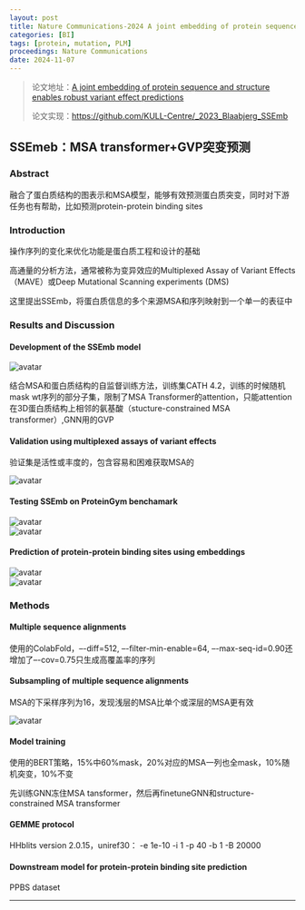 ```yaml
---
layout: post
title: Nature Communications-2024 A joint embedding of protein sequence and structure enables robust variant effect predictions
categories: [BI]
tags: [protein, mutation, PLM]
proceedings: Nature Communications
date: 2024-11-07
---
```


> 论文地址：[A joint embedding of protein sequence and structure enables robust variant effect predictions](https://www.nature.com/articles/s41467-024-53982-z)
>
> 论文实现：<https://github.com/KULL-Centre/_2023_Blaabjerg_SSEmb>

## SSEmeb：MSA transformer+GVP突变预测

### Abstract

融合了蛋白质结构的图表示和MSA模型，能够有效预测蛋白质突变，同时对下游任务也有帮助，比如预测protein-protein binding sites

### Introduction

操作序列的变化来优化功能是蛋白质工程和设计的基础

高通量的分析方法，通常被称为变异效应的Multiplexed Assay of Variant Effects（MAVE）或Deep Mutational Scanning experiments (DMS)

这里提出SSEmb，将蛋白质信息的多个来源MSA和序列映射到一个单一的表征中

### Results and Discussion

#### Development of the SSEmb model

<div style><img src="https://blog-img-1259433191.cos.ap-shanghai.myqcloud.com/SSEmeb/fig1.png" alt="avatar" style /></div>

结合MSA和蛋白质结构的自监督训练方法，训练集CATH 4.2，训练的时候随机mask wt序列的部分子集，限制了MSA Transformer的attention，只能attention在3D蛋白质结构上相邻的氨基酸（stucture-constrained MSA transformer）,GNN用的GVP

#### Validation using multiplexed assays of variant effects

验证集是活性或丰度的，包含容易和困难获取MSA的

<div style><img src="https://blog-img-1259433191.cos.ap-shanghai.myqcloud.com/SSEmeb/tab1.png" alt="avatar" style /></div>

#### Testing SSEmb on ProteinGym benchamark

<div style><img src="https://blog-img-1259433191.cos.ap-shanghai.myqcloud.com/SSEmeb/tab2.png" alt="avatar" style /></div>

<div style><img src="https://blog-img-1259433191.cos.ap-shanghai.myqcloud.com/SSEmeb/tabs1.png" alt="avatar" style /></div>

#### Prediction of protein-protein binding sites using embeddings

<div style><img src="https://blog-img-1259433191.cos.ap-shanghai.myqcloud.com/SSEmeb/fig2.png" alt="avatar" style /></div>

<div style><img src="https://blog-img-1259433191.cos.ap-shanghai.myqcloud.com/SSEmeb/tab3.png" alt="avatar" style /></div>

### Methods

#### Multiple sequence alignments

使用的ColabFold，–-diff=512, –-filter-min-enable=64, –-max-seq-id=0.90还增加了–-cov=0.75只生成高覆盖率的序列

#### Subsampling of multiple sequence alignments

MSA的下采样序列为16，发现浅层的MSA比单个或深层的MSA更有效

<div style><img src="https://blog-img-1259433191.cos.ap-shanghai.myqcloud.com/SSEmeb/figs3.png" alt="avatar" style /></div>

#### Model training

使用的BERT策略，15%中60%mask，20%对应的MSA一列也全mask，10%随机突变，10%不变

先训练GNN冻住MSA tansformer，然后再finetuneGNN和structure-constrained MSA transformer

#### GEMME protocol

HHblits version 2.0.15，uniref30： -e 1e-10 -i 1 -p 40 -b 1 -B 20000

#### Downstream model for protein-protein binding site prediction

PPBS dataset

<hr align="left" color="#987cb9" size="1">

